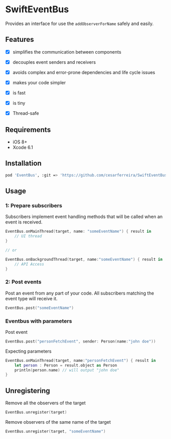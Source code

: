 # SwiftEventBus

Provides an interface for use the `addObserverForName` safely and easily.

## Features

- [x] simplifies the communication between components
- [x] decouples event senders and receivers
- [x] avoids complex and error-prone dependencies and life cycle issues
- [x] makes your code simpler
- [x] is fast
- [x] is tiny
- [x] Thread-safe


## Requirements

- iOS 8+
- Xcode 6.1

## Installation

```bash
pod 'EventBus', :git => 'https://github.com/cesarferreira/SwiftEventBus.git'
```

## Usage
### 1: Prepare subscribers ###

Subscribers implement event handling methods that will be called when an event is received.

```swift
EventBus.onMainThread(target, name: "someEventName") { result in
    // UI thread
}

// or

EventBus.onBackgroundThread(target, name:"someEventName") { result in
    // API Access
}
```

### 2: Post events ###

Post an event from any part of your code. All subscribers matching the event type will receive it.

```swift
EventBus.post("someEventName")
```

### Eventbus with parameters

Post event

```swift
EventBus.post("personFetchEvent", sender: Person(name:"john doe"))
```

Expecting parameters
```swift
EventBus.onMainThread(target, name:"personFetchEvent") { result in
    let person : Person = result.object as Person
    println(person.name) // will output "john doe"
}
```

## Unregistering

Remove all the observers of the target
```swift
EventBus.unregister(target)
```
Remove observers of the same name of the target
```swift
EventBus.unregister(target, "someEventName")
```
